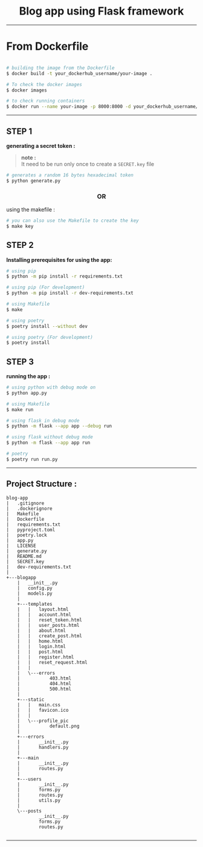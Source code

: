 <h1 align='center'>Blog app using Flask framework</h1>

---
# From Dockerfile

```bash

# building the image from the Dockerfile
$ docker build -t your_dockerhub_username/your-image .

# To check the docker images
$ docker images

# to check running containers
$ docker run --name your-image -p 8000:8000 -d your_dockerhub_username/your-image

```

---
## STEP 1
**generating a secret token :**

>**note :**          
> It need to be run only once to create a `SECRET.key` file

```bash
# generates a random 16 bytes hexadecimal token
$ python generate.py
```
<h3 align=center>OR</h3>

using the makefile :
```bash
# you can also use the Makefile to create the key 
$ make key
```
## STEP 2

**Installing prerequisites for using the app:**
```bash
# using pip
$ python -m pip install -r requirements.txt

# using pip (For development)
$ python -m pip install -r dev-requirements.txt

# using Makefile
$ make 

# using poetry
$ poetry install --without dev 

# using poetry (For development)
$ poetry install
```

## STEP 3 
**running the app :**
```bash
# using python with debug mode on
$ python app.py

# using Makefile
$ make run

# using flask in debug mode
$ python -m flask --app app --debug run

# using flask without debug mode
$ python -m flask --app app run

# poetry
$ poetry run run.py
```
---

## Project Structure :
```
blog-app
|   .gitignore
|   .dockerignore
|   Makefile
|   Dockerfile
|   requirements.txt
|   pyproject.toml
|   poetry.lock
|   app.py
|   LICENSE
|   generate.py
|   README.md
|   SECRET.key
|   dev-requirements.txt
|   
+---blogapp
    |   __init__.py
    |   config.py
    |   models.py
    |   
    +---templates
    |   |   layout.html
    |   |   account.html
    |   |   reset_token.html
    |   |   user_posts.html
    |   |   about.html
    |   |   create_post.html
    |   |   home.html
    |   |   login.html
    |   |   post.html
    |   |   register.html
    |   |   reset_request.html
    |   |   
    |   \---errors
    |           403.html
    |           404.html
    |           500.html
    |           
    +---static
    |   |   main.css
    |   |   favicon.ico
    |   |   
    |   \---profile_pic
    |           default.png
    |           
    +---errors
    |       __init__.py
    |       handlers.py
    |           
    +---main
    |       __init__.py
    |       routes.py
    |       
    +---users
    |       __init__.py
    |       forms.py
    |       routes.py
    |       utils.py
    |           
    \---posts
            __init__.py
            forms.py
            routes.py
            
```
---
